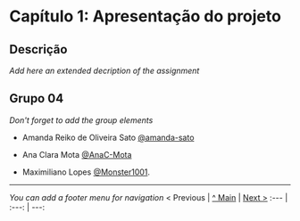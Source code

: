 # Capítulo 1: Apresentação do projeto

## Descrição
_Add here an extended decription of the assignment_


## Grupo 04

_Don't forget to add the group elements_


* Amanda Reiko de Oliveira Sato [@amanda-sato](https://github.com/amanda-sato)
  
* Ana Clara Mota [@AnaC-Mota](https://github.com/AnaC-Mota)
  
* Maximiliano Lopes [@Monster1001](https://github.com/Monster1001).



---
_You can add a footer menu for navigation_ 
< Previous | [^ Main](../../../) | [Next >](c2.md)
:--- | :---: | ---: 